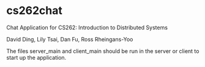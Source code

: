 # cs262chat
Chat Application for CS262: Introduction to Distributed Systems

David Ding, Lily Tsai, Dan Fu, Ross Rheingans-Yoo

The files server_main and client_main should be run in the server or client to start up the application.
